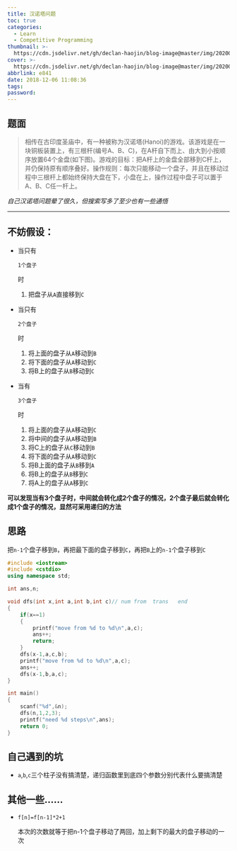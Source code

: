```yaml
---
title: 汉诺塔问题
toc: true
categories:
  - Learn
  - Competitive Programming
thumbnail: >-
  https://cdn.jsdelivr.net/gh/declan-haojin/blog-image@master/img/20200703231436.png
cover: >-
  https://cdn.jsdelivr.net/gh/declan-haojin/blog-image@master/img/20200703231436.png
abbrlink: e841
date: 2018-12-06 11:08:36
tags:
password:
---
```


## 题面

> 相传在古印度圣庙中，有一种被称为汉诺塔(Hanoi)的游戏。该游戏是在一块铜板装置上，有三根杆(编号A、B、C)，在A杆自下而上、由大到小按顺序放置64个金盘(如下图)。游戏的目标：把A杆上的金盘全部移到C杆上，并仍保持原有顺序叠好。操作规则：每次只能移动一个盘子，并且在移动过程中三根杆上都始终保持大盘在下，小盘在上，操作过程中盘子可以置于A、B、C任一杆上。

*自己汉诺塔问题晕了很久，但搜索写多了至少也有一些通悟*

------

## 不妨假设：

- 当只有

  ```
  1个盘子
  ```

  时

  1. 把盘子从`A`直接移到`C`

- 当只有

  ```
  2个盘子
  ```

  时

  1. 将上面的盘子从`A`移动到`B`
  2. 将下面的盘子从`A`移动到`C`
  3. 将B上的盘子从`B`移动到`C`

- 当有

  ```
  3个盘子
  ```

  时

  1. 将上面的盘子从`A`移动到`C`
  2. 将中间的盘子从`A`移动到`B`
  3. 将C上的盘子从`C`移动到`B`
  4. 将下面的盘子从`A`移动到`C`
  5. 将B上面的盘子从`B`移到`A`
  6. 将B上的盘子从`B`移到`C`
  7. 将A上的盘子从`A`移到`C`

**可以发现当有3个盘子时，中间就会转化成2个盘子的情况，2个盘子最后就会转化成1个盘子的情况，显然可采用递归的方法**

## 思路

把`n-1`个盘子移到`B`，再把最下面的盘子移到`C`，再把`B`上的`n-1`个盘子移到`C`

```C++
#include <iostream>
#include <cstdio>
using namespace std;

int ans,n;

void dfs(int x,int a,int b,int c)// num from  trans   end
{
    if(x==1)
    {
        printf("move from %d to %d\n",a,c);
        ans++;
     	return;   
    }
    dfs(x-1,a,c,b);
    printf("move from %d to %d\n",a,c);
    ans++;
    dfs(x-1,b,a,c);
}

int main()
{
    scanf("%d",&n);
    dfs(n,1,2,3);
    printf("need %d steps\n",ans);
	return 0;
}
```

## 自己遇到的坑

- `a`,`b`,`c`三个柱子没有搞清楚，递归函数里到底四个参数分别代表什么要搞清楚

## 其他一些……

- `f[n]=f[n-1]*2+1`

  本次的次数就等于把n-1个盘子移动了两回，加上剩下的最大的盘子移动的一次